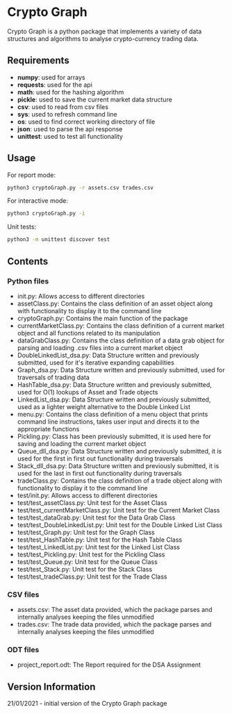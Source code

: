 # Crypto Graph

Crypto Graph is a python package that implements a variety of data structures and algorithms to analyse crypto-currency trading data.

## Requirements

- __numpy__: used for arrays
- __requests__: used for the api
- __math__: used for the hashing algorithm
- __pickle__: used to save the current market data structure
- __csv__: used to read from csv files
- __sys__: used to refresh command line
- __os__: used to find correct working directory of file
- __json__: used to parse the api response
- __unittest__: used to test all functionality

## Usage

For report mode:
```bash
python3 cryptoGraph.py -r assets.csv trades.csv
```
For interactive mode:
```bash
python3 cryptoGraph.py -i
```
Unit tests:
```bash
python3 -m unittest discover test
```

## Contents

### Python files
- init.py: Allows access to different directories
- assetClass.py: Contains the class definition of an asset object along with functionality to display it to the command line
- cryptoGraph.py: Contains the main function of the package
- currentMarketClass.py: Contains the class definition of a current market object and all functions related to its manipulation
- dataGrabClass.py: Contains the class definition of a data grab object for parsing and loading .csv files into a current market object
- DoubleLinkedList_dsa.py: Data Structure written and previously submitted, used for it's iterative expanding capabilities
- Graph_dsa.py: Data Structure written and previously submitted, used for traversals of trading data
- HashTable_dsa.py: Data Structure written and previously submitted, used for O(1) lookups of Asset and Trade objects
- LinkedList_dsa.py: Data Structure written and previously submitted, used as a lighter weight alternative to the Double Linked List
- menu.py: Contains the class definition of a menu object that prints command line instructions, takes user input and directs it to the appropriate functions
- Pickling.py: Class has been previously submitted, it is used here for saving and loading the current market object
- Queue_dll_dsa.py: Data Structure written and previously submitted, it is used for the first in first out functionality during traversals
- Stack_dll_dsa.py: Data Structure written and previously submitted, it is used for the last in first out functionality during traversals
- tradeClass.py: Contains the class definition of a trade object along with functionality to display it to the command line
- test/init.py: Allows access to different directories
- test/test_assetClass.py: Unit test for the Asset Class
- test/test_currentMarketClass.py: Unit test for the Current Market Class
- test/test_dataGrab.py: Unit test for the Data Grab Class
- test/test_DoubleLinkedList.py: Unit test for the Double Linked List Class
- test/test_Graph.py: Unit test for the Graph Class
- test/test_HashTable.py: Unit test for the Hash Table Class
- test/test_LinkedList.py: Unit test for the Linked List Class
- test/test_Pickling.py: Unit test for the Pickling Class
- test/test_Queue.py: Unit test for the Queue Class
- test/test_Stack.py: Unit test for the Stack Class
- test/test_tradeClass.py: Unit test for the Trade Class

### CSV files
- assets.csv: The asset data provided, which the package parses and internally analyses keeping the files unmodified
- trades.csv: The trade data provided, which the package parses and internally analyses keeping the files unmodified

### ODT files
- project_report.odt: The Report required for the DSA Assignment

## Version Information
21/01/2021 - initial version of the Crypto Graph package